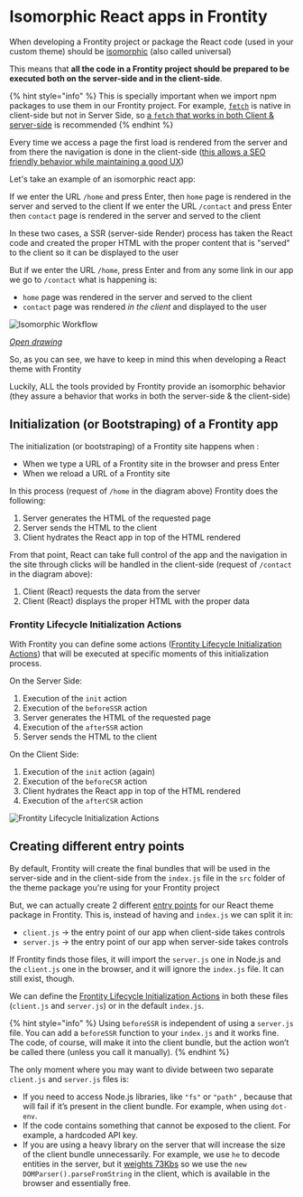 # Isomorphic React apps in Frontity

When developing a Frontity project or package the React code (used in your custom theme) should be [isomorphic](https://www.smashingmagazine.com/2015/04/react-to-the-future-with-isomorphic-apps/) (also called universal) 

This means that **all the code in a Frontity project should be prepared to be executed both on the server-side and in the client-side**.

{% hint style="info" %}
This is specially important when we import npm packages to use them in our Frontity project. For example, [`fetch`](https://developer.mozilla.org/en-US/docs/Web/API/Fetch_API/Using_Fetch) is native in client-side but not in Server Side, so [a `fetch` that works in both Client & server-side](https://api.frontity.org/frontity-packages/core-package/frontity#fetch) is recommended
{% endhint %}

Every time we access a page the first load is rendered from the server and from there the navigation is done in the client-side ([this allows a SEO friendly behavior while maintaining a good UX](https://medium.com/capital-one-tech/why-everyone-is-talking-about-isomorphic-universal-javascript-and-why-it-matters-38c07c87905))

Let's take an example of an isomorphic react app:

If we enter the URL `/home` and press Enter, then `home` page is rendered in the server and served to the client
If we enter the URL `/contact` and press Enter then `contact` page is rendered in the server and served to the client

In these two cases, a SSR (server-side Render) process has taken the React code and created the proper HTML with the proper content that is "served" to the client so it can be displayed to the user

But if we enter the URL `/home`, press Enter and from any some link in our app we go to `/contact` what is happening is:
-  `home` page was rendered in the server and served to the client
-  `contact` page was rendered *in the client* and displayed to the user

![Isomorphic Workflow](https://frontity.org/wp-content/uploads/2021/06/frontity-react-isomorphic-apps-2.png) 

*[Open drawing](https://excalidraw.com/#json=4939822133149696,WM4aYk6GSv47pncKIs365Q)*

So, as you can see, we have to keep in mind this when developing a React theme with Frontity

Luckily, ALL the tools provided by Frontity provide an isomorphic behavior (they assure a behavior that works in both the server-side & the client-side)

## Initialization (or Bootstraping) of a Frontity app

The initialization (or bootstraping) of a Frontity site happens when :

- When we type a URL of a Frontity site in the browser and press Enter 
- When we reload a URL of a Frontity site

In this process (request of `/home` in the diagram above) Frontity does the following:

1. Server generates the HTML of the requested page
1. Server sends the HTML to the client
1. Client hydrates the React app in top of the HTML rendered

From that point, React can take full control of the app and the navigation in the site through clicks will be handled in the client-side (request of `/contact` in the diagram above):

1. Client (React) requests the data from the server 
1. Client (React) displays the proper HTML with the proper data

### Frontity Lifecycle Initialization Actions

With Frontity you can define some actions ([Frontity Lifecycle Initialization Actions](https://docs.frontity.org/learning-frontity/actions#frontity-lifecycle-initialization-actions)) that will be executed at specific moments of this initialization process.

On the Server Side:

1. Execution of the `init` action
1. Execution of the `beforeSSR` action
1. Server generates the HTML of the requested page
1. Execution of the `afterSSR` action
1. Server sends the HTML to the client

On the Client Side:

1. Execution of the `init` action (again)
1. Execution of the `beforeCSR` action
1. Client hydrates the React app in top of the HTML rendered
1. Execution of the `afterCSR` action

![Frontity Lifecycle Initialization Actions](https://frontity.org/wp-content/uploads/2021/06/Frontity-Lifecycle-Initialization-Actions.png)

## Creating different entry points

By default, Frontity will create the final bundles that will be used in the server-side and in the client-side from the `index.js` file in the `src` folder of the theme package you're using for your Frontity project

But, we can actually create 2 different [entry points](https://docs.frontity.org/learning-frontity/packages#entry-points) for our React theme package in Frontity. This is, instead of having and `index.js` we can split it in:
- `client.js` → the entry point of our app when client-side takes controls
- `server.js` → the entry point of our app when server-side takes controls

If Frontity finds those files, it will import the `server.js` one in Node.js and the `client.js` one in the browser, and it will ignore the `index.js` file. It can still exist, though.

We can define the [Frontity Lifecycle Initialization Actions](https://docs.frontity.org/learning-frontity/actions#frontity-lifecycle-initialization-actions) in both these files (`client.js` and `server.js`) or in the default `index.js`. 

{% hint style="info" %}
Using  `beforeSSR`  is independent of using a  `server.js`  file. You can add a  `beforeSSR`  function to your  `index.js`  and it works fine. The code, of course, will make it into the client bundle, but the action won’t be called there (unless you call it manually).
{% endhint %}

The only moment where you may want to divide between two separate  `client.js`  and  `server.js`  files is:

* If you need to access Node.js libraries, like  `"fs"`  or  `"path"` , because that will fail if it’s present in the client bundle. For example, when using `dot-env`.
* If the code contains something that cannot be exposed to the client. For example, a hardcoded API key.
* If you are using a heavy library on the server that will increase the size of the client bundle unnecessarily. For example, we use  `he`  to decode entities in the server, but it [weights 73Kbs](https://bundlephobia.com/result?p=he@1.2.0) so we use the  `new DOMParser().parseFromString`  in the client, which is available in the browser and essentially free.
